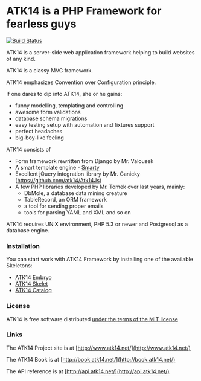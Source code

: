 ATK14 is a PHP Framework for fearless guys
==========================================

[![Build Status](https://app.travis-ci.com/atk14/Atk14.svg?branch=master)](https://app.travis-ci.com/atk14/Atk14)

ATK14 is a server-side web application framework helping to build websites of any kind.

ATK14 is a classy MVC framework.

ATK14 emphasizes Convention over Configuration principle.

If one dares to dip into ATK14, she or he gains:

* funny modelling, templating and controlling
* awesome form validations
* database schema migrations
* easy testing setup with automation and fixtures support
* perfect headaches
* big-boy-like feeling

ATK14 consists of

* Form framework rewritten from Django by Mr. Valousek
* A smart template engine - [Smarty](http://www.smarty.net/)
* Excellent jQuery integration library by Mr. Ganicky (https://github.com/atk14/Atk14Js)
* A few PHP libraries developed by Mr. Tomek over last years, mainly:
  * DbMole, a database data mining creature
  * TableRecord, an ORM framework
  * a tool for sending proper emails
  * tools for parsing YAML and XML and so on

ATK14 requires UNIX environment, PHP 5.3 or newer and Postgresql as a database engine.

### Installation

You can start work with ATK14 Framework by installing one of the available Skeletons:

* [ATK14 Embryo](https://github.com/atk14/Atk14Embryo)
* [ATK14 Skelet](https://github.com/atk14/Atk14Skelet)
* [ATK14 Catalog](https://github.com/atk14/Atk14Catalog)

### License

ATK14 is free software distributed [under the terms of the MIT license](http://www.opensource.org/licenses/mit-license)

### Links

The ATK14 Project site is at [http://www.atk14.net/](http://www.atk14.net/)

The ATK14 Book is at [http://book.atk14.net/](http://book.atk14.net/)

The API reference is at [http://api.atk14.net/](http://api.atk14.net/)
